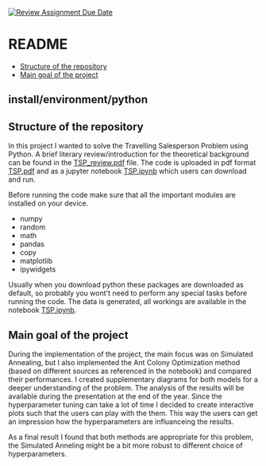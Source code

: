 [![Review Assignment Due Date](https://classroom.github.com/assets/deadline-readme-button-24ddc0f5d75046c5622901739e7c5dd533143b0c8e959d652212380cedb1ea36.svg)](https://classroom.github.com/a/foXtNvtG)


# README

- [Structure of the repository](#Structure-of-the-repository)
- [Main goal of the project](#Main-goal-of-the-project)

## install/environment/python

## Structure of the repository

In this project I wanted to solve the Travelling Salesperson Problem using Python. A brief literary review/introduction for the theoretical background can be found in the [TSP_review.pdf](TSP_review.pdf) file. The code is uploaded in pdf format [TSP.pdf](TSP.pdf) and as a jupyter notebook [TSP.ipynb](TSP.ipynb) which users can download and run.

Before running the code make sure that all the important modules are installed on your device.
- numpy
- random
- math
- pandas
- copy
- matplotlib
- ipywidgets

Usually when you download python these packages are downloaded as default, so probably you wont't need to perform any special tasks before running the code. The data is generated, all workings are available in the notebook [TSP.ipynb](TSP.ipynb).

## Main goal of the project

During the implementation of the project, the main focus was on Simulated Annealing, but I also implemented the Ant Colony Optimization method (based on different sources as referenced in the notebook) and compared their performances. I created supplementary diagrams for both models for a deeper understanding of the problem. The analysis of the results will be available during the presentation at the end of the year. Since the hyperparameter tuning can take a lot of time I decided to create interactive plots such that the users can play with the them. This way the users can get an impression how the hyperparameters are influanceing the results.

As a final result I found that both methods are appropriate for this problem, the Simulated Anneling might be a bit more robust to different choice of hyperparameters.



